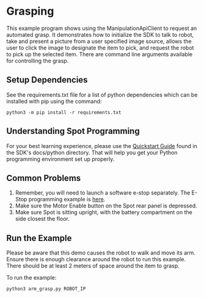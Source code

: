 <!--
Copyright (c) 2022 Boston Dynamics, Inc.  All rights reserved.

Downloading, reproducing, distributing or otherwise using the SDK Software
is subject to the terms and conditions of the Boston Dynamics Software
Development Kit License (20191101-BDSDK-SL).
-->

# Grasping

This example program shows using the ManipulationApiClient to request an automated grasp. It demonstrates how to
initialize the SDK to talk to robot, take and present a picture from a user specified image source, allows the
user to click the image to designate the item to pick, and request the robot to pick up the selected item. There
are command line arguments available for controlling the grasp.

## Setup Dependencies

See the requirements.txt file for a list of python dependencies which can be installed with pip
using the command:

```
python3 -m pip install -r requirements.txt
```

## Understanding Spot Programming
For your best learning experience, please use the [Quickstart Guide](../../../docs/python/quickstart.md)
found in the SDK's docs/python directory.  That will help you get your Python programming environment set up properly.  

## Common Problems
1. Remember, you will need to launch a software e-stop separately.  The E-Stop programming example is [here](../estop/README.md).
2. Make sure the Motor Enable button on the Spot rear panel is depressed.
3. Make sure Spot is sitting upright, with the battery compartment on the side closest the floor. 

## Run the Example
Please be aware that this demo causes the robot to walk and move its arm. Ensure there is enough
clearance around the robot to run this example.  There should be at least 2 meters of space around
the item to grasp.

To run the example:
```
python3 arm_grasp.py ROBOT_IP
```
